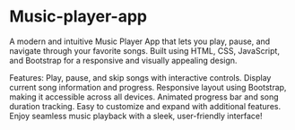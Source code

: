 # Music-player-app

A modern and intuitive Music Player App that lets you play, pause, and navigate through your favorite songs. Built using HTML, CSS, JavaScript, and Bootstrap for a responsive and visually appealing design.

Features:
Play, pause, and skip songs with interactive controls.
Display current song information and progress.
Responsive layout using Bootstrap, making it accessible across all devices.
Animated progress bar and song duration tracking.
Easy to customize and expand with additional features.
Enjoy seamless music playback with a sleek, user-friendly interface!